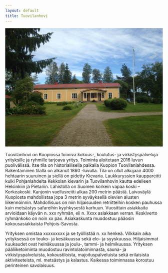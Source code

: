 ```yaml
---
layout: default
title: Tuovilanhovi
---
```


![Tuovilanhovi](/images/sisaankaynti.jpg "Tuovilanhovi")

Tuovilanhovi  on Kuopiossa toimiva kokous-, koulutus- ja virkistyspalveluja yrityksille ja ryhmille tarjoava yritys. Toiminta aloitetaan 2016 luvun puolivälissä. Itse tila on historiallisella paikalla Kuopion Tuovilanlahdessa. Rakentaminen tilalla on alkanut 1860 -luvulla. Tila on ollut alkujaan 4000 hehtaarin suuruinen ja siellä on pidetty Kievaria. Laukkuryssien kauppareitti kulki Pohjanlahdelta Kekkolan kievarin ja Tuovilanhovin kautta edelleen Helsinkiin ja Pietariin. Lähistöllä on Suomen korkein vapaa koski – Korkeakoski. Kanjonin vaellusreitti alkaa 200 metrin päästä. Laivaväylä Kuopiosta mahdollistaa jopa 3 metrin syväyksellä olevien alusten liikennöinnin. Mahdollisuus on niin hiljaisuuden retriitteihin kosken pauhussa kuin metsästys safareihin kyyhkysestä karhuun. Vuosittain asiakkaita arvioidaan käyvän n. xxx ryhmän, eli n. Xxxx  asiakkaan verran. Keskiverto ryhmänkoko on noin xx pax. Asiakaskunta muodostuu pääosin kokousasiakkaista Pohjois-Savosta.

Yrityksen omistaa xxxxxxxxx  ja se työllistää n. xx henkeä. Vilkkain aika yrityksessä on touko- ja kesäkuussa sekä elo- ja syyskuussa. Hiljaisimmat kuukaudet ovat heinäkuussa ja joulu-, tammi- ja helmikuussa. Yrityksen pääliiketoiminta muodostuu ravintolatoiminnasta, sauna- ja virkistyspalveluista, kokoustiloista, majoituspalveluista sekä erilaisista aktiviteeteista, ml. metsästys ja kalastus. Kaikessa toiminnassa korostuu perinteinen savolaisuus.